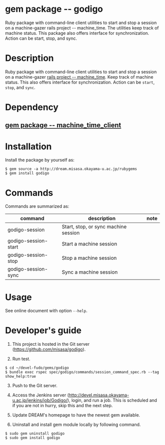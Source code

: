 # gem package -- godigo

Ruby package with command-line client utilities to start and stop a
session on a machine-gazer rails project -- machine_time.  The utilities
keep track of machine status.  This package also offers interface for
synchronization.  Action can be start, stop, and sync.

# Description

Ruby package with command-line client utilities to start and stop a
session on a machine-gazer [rails project --
machine_time](https://github.com/misasa/machine_time).  Keep track of
machine status.  This also offers interface for synchronization.
Action can be `start`, `stop`, and `sync`.

# Dependency

## [gem package -- machine_time_client](https://github.com/misasa/machine_time_client "follow instruction")

# Installation

Install the package by yourself as:

    $ gem source -a http://dream.misasa.okayama-u.ac.jp/rubygems
    $ gem install godigo

# Commands

Commands are summarized as:

| command              | description                          | note                |
|----------------------|--------------------------------------|---------------------|
| godigo-session       | Start, stop, or sync machine session |                     |
| godigo-session-start | Start a machine session              |                     |
| godigo-session-stop  | Stop a machine session               |                     |
| godigo-session-sync  | Sync a machine session               |                     |

# Usage

See online document with option `--help`.

# Developer's guide

1. This project is hosted in the Git server (https://github.com/misasa/godigo).

2. Run test.

```
$ cd ~/devel-fudo/gems/godigo
$ bundle exec rspec spec/godigo/commands/session_command_spec.rb --tag show_help:true
```

3. Push to the Git server.

4. Access the Jenkins server (http://devel.misasa.okayama-u.ac.jp/jenkins/job/Godigo/), login,
   and run a job.  This is scheduled and if you are not in hurry, skip
   this and the next step.

5. Update DREAM's homepage to have the newest gem available.

6. Uninstall and install gem module locally by following command.

````
$ sudo gem uninstall godigo
$ sudo gem install godigo
````
